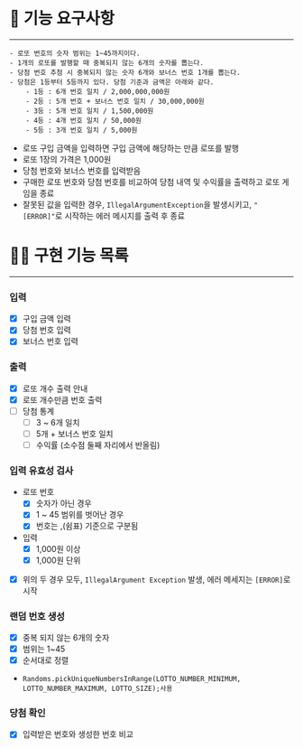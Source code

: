 # 🚀 기능 요구사항
***
```
- 로또 번호의 숫자 범위는 1~45까지이다.
- 1개의 로또를 발행할 때 중복되지 않는 6개의 숫자를 뽑는다.
- 당첨 번호 추첨 시 중복되지 않는 숫자 6개와 보너스 번호 1개를 뽑는다. 
- 당첨은 1등부터 5등까지 있다. 당첨 기준과 금액은 아래와 같다.
    - 1등 : 6개 번호 일치 / 2,000,000,000원
    - 2등 : 5개 번호 + 보너스 번호 일치 / 30,000,000원
    - 3등 : 5개 번호 일치 / 1,500,000원
    - 4등 : 4개 번호 일치 / 50,000원
    - 5등 : 3개 번호 일치 / 5,000원
```

- 로또 구입 금액을 입력하면 구입 금액에 해당하는 만큼 로또를 발행
- 로또 1장의 가격은 1,000원
- 당첨 번호와 보너스 번호를 입력받음
- 구매한 로또 번호와 당첨 번호를 비교하여 당첨 내역 및 수익률을 출력하고 로또 게임을 종료
- 잘못된 값을 입력한 경우, `IllegalArgumentException`을 발생시키고, `"[ERROR]"`로 시작하는 에러 메시지를 출력 후 종료

# 🙋‍♀ 구현 기능 목록
*** 

### 입력
- [X] 구입 금액 입력
- [X] 당첨 번호 입력
- [X] 보너스 번호 입력

### 출력
- [X] 로또 개수 출력 안내
- [X] 로또 개수만큼 번호 출력
- [ ] 당첨 통계
    - [ ] 3 ~ 6개 일치
    - [ ] 5개 + 보너스 번호 일치
    - [ ] 수익률 (소수점 둘째 자리에서 반올림)

### 입력 유효성 검사
- 로또 번호
    - [X] 숫자가 아닌 경우
    - [X] 1 ~ 45 범위를 벗어난 경우
    - [X] 번호는 ,(쉼표) 기준으로 구분됨
- 입력
    - [X] 1,000원 이상
    - [X] 1,000원 단위

- [X] 위의 두 경우 모두, `IllegalArgument Exception` 발생, 에러 메세지는 `[ERROR]`로 시작

### 랜덤 번호 생성
- [X] 중복 되지 않는 6개의 숫자 
- [X] 범위는 1~45
- [X] 순서대로 정렬
- `Randoms.pickUniqueNumbersInRange(LOTTO_NUMBER_MINIMUM, LOTTO_NUMBER_MAXIMUM, LOTTO_SIZE);사용`
### 당첨 확인
- [X] 입력받은 번호와 생성한 번호 비교
  